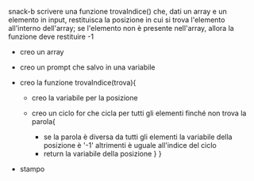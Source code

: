 snack-b
scrivere una funzione trovaIndice() che, dati un array e un elemento in input, restituisca la posizione in cui si trova l'elemento all'interno dell'array; se l'elemento non è presente nell'array, allora la funzione deve restituire -1

- creo un array

- creo un prompt che salvo in una variabile

- creo la funzione trovaIndice(trova){

    - creo la variabile per la posizione

    - creo un ciclo for che cicla per tutti gli elementi finché non trova la parola{
        - se la parola è diversa da tutti gli elementi la variabile della posizione è '-1' altrimenti è uguale all'indice del ciclo
        - return la variabile della posizione
    }
}

- stampo
